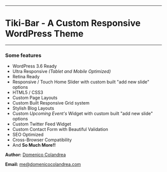 ------
Tiki-Bar - A Custom Responsive WordPress Theme
======

------

### Some features

*	WordPress 3.6 Ready
*	Ultra Responsive *(Tablet and Mobile Optimized)*
*	Retina Ready
*	Responsive / Touch Home Slider with custom built "add new slide" options
*	HTML5 / CSS3
*	Custom Page Layouts
*	Custom Built Responsive Grid system
*	Stylish Blog Layouts
*	Custom *Upcoming Event's* Widget with custom built "add new slide" options
*	Custom Twitter Feed Widget
*	Custom Contact Form with Beautiful Validation
*	SEO Optimized
*	Cross-Browser Compatibility
*	And __So Much More!!__


__Author:__ [Domenico Colandrea](https://github.com/domenicocolandrea86 "Domenico Colandrea")

__Email:__ <me@domenicocolandrea.com>